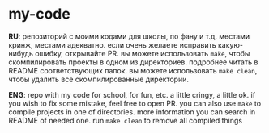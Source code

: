 # my-code

**RU**: репозиторий с моими кодами для школы, по фану и т.д. местами кринж, местами адекватно. если
очень желаете исправить какую-нибудь ошибку, открывайте PR. вы можете использовать `make`, чтобы
скомпилировать проекты в одном из директориев. подробнее читать в README соответствующих папок. вы
можете использовать `make clean`, чтобы удалить все скомпилированные директории.

**ENG**: repo with my code for school, for fun, etc. a little cringy, a little ok. if you wish to
fix some mistake, feel free to open PR. you can also use `make` to compile projects in one of
directories. more information you can search in README of needed one. run `make clean` to remove all
compiled things
